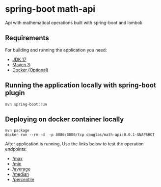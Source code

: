 # spring-boot math-api

Api with mathematical operations built with spring-boot and lombok

## Requirements

For building and running the application you need:

- [JDK 17](https://www.oracle.com/java/technologies/javase/jdk17-archive-downloads.html)
- [Maven 3](https://maven.apache.org/download.cgi)
- [Docker (Optional)](https://www.docker.com/)

## Running the application locally with spring-boot plugin

```shell
mvn spring-boot:run
```

## Deploying on docker container locally

```shell
mvn package
docker run --rm -d  -p 8080:8080/tcp douglas/math-api:0.0.1-SNAPSHOT
```

After application is running, Use the links below to test the operation endpoints:

- [/max](http://localhost:8080/math/max?numbers=1,5,4,7,8&quantity=3)
- [/min](http://localhost:8080/math/min?numbers=1,5,4,7,8&quantity=3)
- [/average](http://localhost:8080/math/average?numbers=1,5,4,7,8)
- [/median](http://localhost:8080/math/median?numbers=67,70,75,76,77,78,80,83,85,87,88,89,90,93,95)
- [/percentile](http://localhost:8080/math/percentile?numbers=67,70,75,76,77,78,80,83,85,87,88,89,90,93,95&rank=66)
